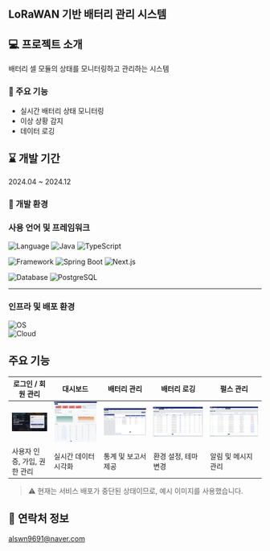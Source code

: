 ## LoRaWAN 기반 배터리 관리 시스템


## 💻 프로젝트 소개
배터리 셀 모듈의 상태를 모니터링하고 관리하는 시스템

  
### 📌 주요 기능
- 실시간 배터리 상태 모니터링
- 이상 상황 감지
- 데이터 로깅


## ⌛️ 개발 기간
2024.04 ~ 2024.12


### 🔧 개발 환경
### 사용 언어 및 프레임워크
![Language](https://img.shields.io/badge/Language-%23121011?style=for-the-badge)
![Java](https://img.shields.io/badge/java-%23ED8B00.svg?style=for-the-badge&logo=java&logoColor=white) ![TypeScript](https://img.shields.io/badge/TypeScript-%23007ACC.svg?style=for-the-badge&logo=typescript&logoColor=white)

![Framework](https://img.shields.io/badge/Framework-%23121011?style=for-the-badge)
![Spring Boot](https://img.shields.io/badge/springboot-%236DB33F.svg?style=for-the-badge&logo=springboot&logoColor=white) ![Next.js](https://img.shields.io/badge/Next.js-%23000000.svg?style=for-the-badge&logo=nextdotjs&logoColor=white)

![Database](https://img.shields.io/badge/Database-%23121011?style=for-the-badge)
![PostgreSQL](https://img.shields.io/badge/PostgreSQL-%23336791.svg?style=for-the-badge&logo=postgresql&logoColor=white)

---

### 인프라 및 배포 환경
![OS](https://img.shields.io/badge/OS-Ubuntu%2024.04.1%20LTS-%23E95420?style=for-the-badge&logo=ubuntu&logoColor=white)  
![Cloud](https://img.shields.io/badge/Cloud-AWS-%23232F3E?style=for-the-badge&logo=amazon-aws&logoColor=white)


## 주요 기능

| 로그인 / 회원 관리 | 대시보드 | 배터리 관리 | 배터리 로깅 | 펄스 관리 |
|-----------------|----------|-----------|------------|-------------|
| ![Login](./assets/feature1.png) | ![Dashboard](./assets/feature2.png) | ![Analytics](./assets/feature3.png) | ![Logging](./assets/feature4.png) | ![Pulse](./assets/feature5.png) |
| 사용자 인증, 가입, 권한 관리 | 실시간 데이터 시각화 | 통계 및 보고서 제공 | 환경 설정, 테마 변경 | 알림 및 메시지 관리 |

> ⚠️ 현재는 서비스 배포가 중단된 상태이므로, 예시 이미지를 사용했습니다.


## 📧 연락처 정보
alswn9691@naver.com  

